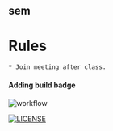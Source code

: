 ## sem
# Rules
    * Join meeting after class.
#### Adding build badge



![workflow](https://github.com/KaungSattHtun10/seMethods/actions/workflows/main.yml/badge.svg)

[![LICENSE](https://img.shields.io/github/license/KaungSattHtun10/sem.svg?style=flat-square)](https://github.com/KaungSattHtun10/sem/blob/master/LICENSE)
